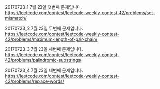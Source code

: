 20170723_1
7월 23일 첫번째 문제입니다.
https://leetcode.com/contest/leetcode-weekly-contest-42/problems/set-mismatch/

20170723_2
7월 23일 두번째 문제입니다.
https://leetcode.com/contest/leetcode-weekly-contest-42/problems/maximum-length-of-pair-chain/

20170723_3
7월 23일 세번째 문제입니다.
https://leetcode.com/contest/leetcode-weekly-contest-42/problems/palindromic-substrings/

20170723_4
7월 23일 네번째 문제입니다.
https://leetcode.com/contest/leetcode-weekly-contest-42/problems/replace-words/
